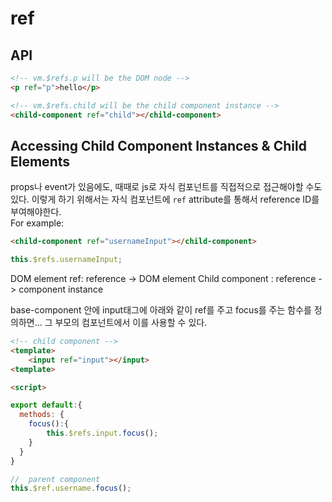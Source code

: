# ref

## API

```html
<!-- vm.$refs.p will be the DOM node -->
<p ref="p">hello</p>

<!-- vm.$refs.child will be the child component instance -->
<child-component ref="child"></child-component>
```

## Accessing Child Component Instances & Child Elements

props나 event가 있음에도, 때때로 js로 자식 컴포넌트를 직접적으로 접근해야할 수도 있다. 이렇게 하기 위해서는 자식 컴포넌트에 `ref` attribute를 통해서 reference ID를 부여해야한다.  
For example:

```html
<child-component ref="usernameInput"></child-component>
```

```js
this.$refs.usernameInput;
```

DOM element ref: reference -> DOM element
Child component : reference -> component instance

base-component 안에 input태그에 아래와 같이 ref를 주고 focus를 주는 함수를 정의하면... 그 부모의 컴포넌트에서 이를 사용할 수 있다.

```html
<!-- child component -->
<template>
    <input ref="input"></input>
<template>

<script>

export default:{
  methods: {
    focus():{
        this.$refs.input.focus();
    }
  }
}
```

```js
//  parent component
this.$ref.username.focus();
```
